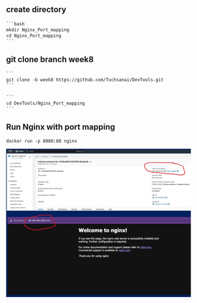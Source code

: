 ## create directory

    ```bash
    mkdir Nginx_Port_mapping
    cd Nginx_Port_mapping
    ```     

## git clone branch week8
    
    
    ```
    git clone -b week8 https://github.com/Tuchsanai/DevTools.git
    ```

    ```
    cd DevTools/Nginx_Port_mapping
    ```


## Run Nginx with port mapping

```
docker run -p 8080:80 nginx
```


![Demo](./portmap_demo1.jpg)




